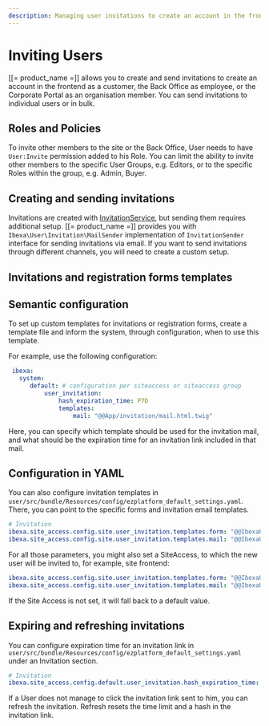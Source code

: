 ```yaml
---
description: Managing user invitations to create an account in the frontend or the Back Office.
---
```


# Inviting Users

[[= product_name =]] allows you to create and send invitations to create an account in
the frontend as a customer, the Back Office as employee, or the Corporate Portal as an organisation member.
You can send invitations to individual users or in bulk.

## Roles and Policies

To invite other members to the site or the Back Office, User needs to have `User:Invite` permission added to his Role.
You can limit the ability to invite other members to the specific User Groups, 
e.g. Editors, or to the specific Roles within the group, e.g. Admin, Buyer.

## Creating and sending invitations

Invitations are created with [InvitationService](https://github.com/ibexa/user/blob/main/src/lib/Invitation/InvitationService.php),
but sending them requires additional setup.
[[= product_name =]] provides you with `Ibexa\User\Invitation\MailSender` implementation of
`InvitationSender` interface for sending invitations via email.
If you want to send invitations through different channels, you will need to create a custom setup.

## Invitations and registration forms templates

## Semantic configuration

To set up custom templates for invitations or registration forms,
create a template file and inform the system, through configuration, when to use this template.

For example, use the following configuration:


```yaml
 ibexa:
   system:
      default: # configuration per siteaccess or siteaccess group
          user_invitation:
              hash_expiration_time: P7D
              templates:
                  mail: "@@App/invitation/mail.html.twig"
 ```

Here, you can specify which template should be used for the invitation mail,
and what should be the expiration time for an invitation link included in that mail.

## Configuration in YAML

You can also configure invitation templates in `user/src/bundle/Resources/config/ezplatform_default_settings.yaml`.
There, you can point to the specific forms and invitation email templates.

```yaml
# Invitation
ibexa.site_access.config.site.user_invitation.templates.form: "@@IbexaUser/invitation/form.html.twig"
ibexa.site_access.config.site.user_invitation.templates.mail: "@@IbexaUser/invitation/mail/user_invitation.html.twig"
```

For all those parameters, you might also set a SiteAccess, to which the new user will be invited to, for example, site frontend:

```yaml
ibexa.site_access.config.site.user_invitation.templates.form: "@@IbexaUser/invitation/site_user_form.html.twig"
ibexa.site_access.config.site.user_invitation.templates.mail: "@@IbexaUser/invitation/mail/site_user_invitation.html.twig"
```

If the Site Access is not set, it will fall back to a default value.

## Expiring and refreshing invitations

You can configure expiration time for an invitation link in `user/src/bundle/Resources/config/ezplatform_default_settings.yaml` under an Invitation section.

```yaml
# Invitation
ibexa.site_access.config.default.user_invitation.hash_expiration_time: 'P7D'
```
If a User does not manage to click the invitation link sent to him, you can refresh the invitation.
Refresh resets the time limit and a hash in the invitation link.
